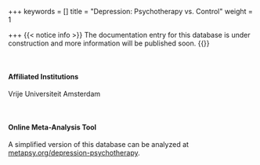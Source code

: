 +++
keywords = []
title = "Depression: Psychotherapy vs. Control"
weight = 1

+++
{{< notice info >}} The documentation entry for this database is under construction and more information will be published soon. {{</notice>}}

<br>

#### Affiliated Institutions

Vrije Universiteit Amsterdam

<br>

#### Online Meta-Analysis Tool

A simplified version of this database can be analyzed at <a href="https://www.metapsy.org/depression-psychotherapy" target="_blank">metapsy.org/depression-psychotherapy</a>.

<br>